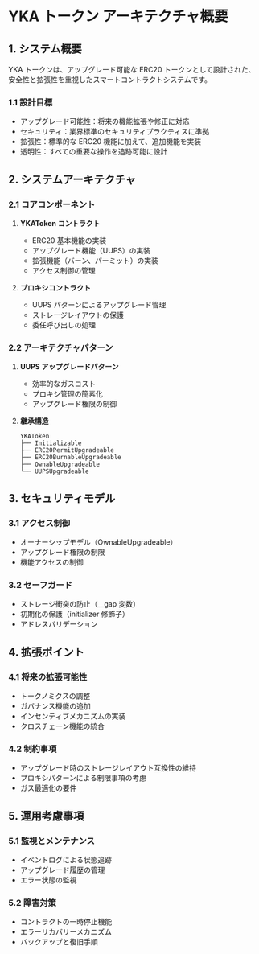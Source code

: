 # YKA トークン アーキテクチャ概要

## 1. システム概要

YKA トークンは、アップグレード可能な ERC20 トークンとして設計された、安全性と拡張性を重視したスマートコントラクトシステムです。

### 1.1 設計目標

- アップグレード可能性：将来の機能拡張や修正に対応
- セキュリティ：業界標準のセキュリティプラクティスに準拠
- 拡張性：標準的な ERC20 機能に加えて、追加機能を実装
- 透明性：すべての重要な操作を追跡可能に設計

## 2. システムアーキテクチャ

### 2.1 コアコンポーネント

1. **YKAToken コントラクト**

   - ERC20 基本機能の実装
   - アップグレード機能（UUPS）の実装
   - 拡張機能（バーン、パーミット）の実装
   - アクセス制御の管理

2. **プロキシコントラクト**
   - UUPS パターンによるアップグレード管理
   - ストレージレイアウトの保護
   - 委任呼び出しの処理

### 2.2 アーキテクチャパターン

1. **UUPS アップグレードパターン**

   - 効率的なガスコスト
   - プロキシ管理の簡素化
   - アップグレード権限の制御

2. **継承構造**
   ```
   YKAToken
   ├── Initializable
   ├── ERC20PermitUpgradeable
   ├── ERC20BurnableUpgradeable
   ├── OwnableUpgradeable
   └── UUPSUpgradeable
   ```

## 3. セキュリティモデル

### 3.1 アクセス制御

- オーナーシップモデル（OwnableUpgradeable）
- アップグレード権限の制限
- 機能アクセスの制御

### 3.2 セーフガード

- ストレージ衝突の防止（\_\_gap 変数）
- 初期化の保護（initializer 修飾子）
- アドレスバリデーション

## 4. 拡張ポイント

### 4.1 将来の拡張可能性

- トークノミクスの調整
- ガバナンス機能の追加
- インセンティブメカニズムの実装
- クロスチェーン機能の統合

### 4.2 制約事項

- アップグレード時のストレージレイアウト互換性の維持
- プロキシパターンによる制限事項の考慮
- ガス最適化の要件

## 5. 運用考慮事項

### 5.1 監視とメンテナンス

- イベントログによる状態追跡
- アップグレード履歴の管理
- エラー状態の監視

### 5.2 障害対策

- コントラクトの一時停止機能
- エラーリカバリーメカニズム
- バックアップと復旧手順
